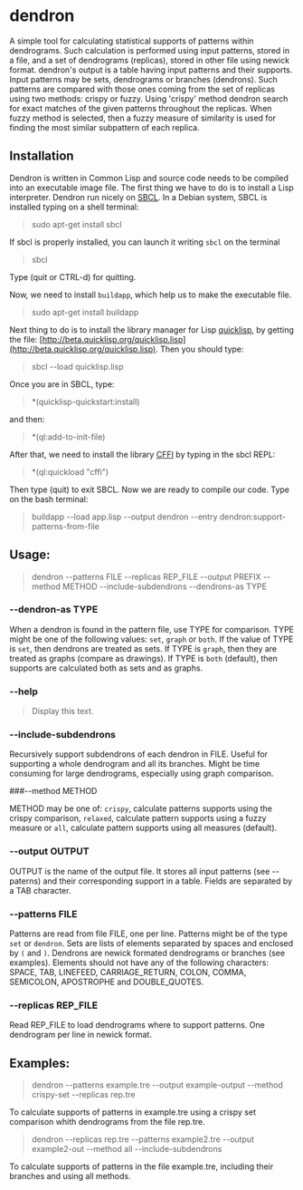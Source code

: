 # dendron
A simple tool for calculating statistical supports of patterns within dendrograms. Such calculation is performed using input patterns, stored in a file, and a set of dendrograms (replicas), stored in other file using newick format. dendron's output is a table having input patterns and their supports. Input patterns may be sets, dendrograms or branches (dendrons). Such patterns are compared with those ones coming from the set of replicas using two methods: crispy or fuzzy. Using 'crispy' method dendron search for exact matches of the given patterns throughout the replicas. When fuzzy method is selected, then a fuzzy measure of similarity is used for finding the most similar subpattern of each replica.

## Installation

Dendron is written in Common Lisp and source code needs to be compiled into an executable image file. The first thing we have to do is to install a Lisp interpreter. Dendron run nicely on [SBCL](http://www.sbcl.org). In a Debian system, SBCL is installed typing on a shell terminal:

> sudo apt-get install sbcl

If sbcl is properly installed, you can launch it writing `sbcl` on the terminal

> sbcl

Type (quit or CTRL-d) for quitting. 

Now, we need to install `buildapp`, which help us to make the executable file.

> sudo apt-get install buildapp

Next thing to do is to install the library manager for Lisp [quicklisp](http://www.beta.quicklisp.org), by getting the file:
[http://beta.quicklisp.org/quicklisp.lisp](http://beta.quicklisp.org/quicklisp.lisp). Then you should type:

> sbcl --load quicklisp.lisp

Once you are in SBCL, type:
> *(quicklisp-quickstart:install)

and then:

> *(ql:add-to-init-file)

After that, we need to install the library [CFFI](https://common-lisp.net/project/cffi/) by typing in the sbcl REPL:

> *(ql:quickload "cffi")

Then type (quit) to exit SBCL. Now we are ready to compile our code. Type on the bash terminal:

> buildapp --load app.lisp --output dendron --entry dendron:support-patterns-from-file


## Usage:      

> dendron --patterns FILE --replicas REP_FILE --output PREFIX --method METHOD --include-subdendrons --dendrons-as TYPE

###   --dendron-as TYPE 

When a dendron is found in the pattern file, use TYPE for comparison. TYPE might be one of the following values: `set`, `graph` or `both`. If the value of TYPE is `set`, then dendrons are treated as sets. If TYPE is `graph`, then they are treated as graphs (compare as drawings). If TYPE is `both` (default), then supports are calculated both as sets and as graphs.

###  --help
 
>   Display this text.

###   --include-subdendrons

Recursively support subdendrons of each dendron in FILE. Useful for supporting a whole dendrogram and all its branches. Might be time consuming for large dendrograms, especially using graph comparison.

###--method METHOD

METHOD may be one of: `crispy`, calculate patterns supports using the crispy comparison, `relaxed`, calculate pattern supports using a fuzzy measure or `all`, calculate pattern supports using all measures (default).

### --output OUTPUT

OUTPUT is the name of the output file. It stores all input patterns (see --paterns) and their corresponding support in a table. Fields are separated by a TAB character.

###   --patterns FILE
Patterns are read from file FILE, one per line. Patterns might be of the type `set` or `dendron`. Sets are lists of elements separated by spaces and enclosed by `(` and `)`. Dendrons are newick formated dendrograms or branches (see examples). Elements should not have any of the following characters: SPACE, TAB, LINEFEED, CARRIAGE_RETURN, COLON, COMMA, SEMICOLON, APOSTROPHE and DOUBLE_QUOTES.
                             
###   --replicas REP_FILE
Read REP_FILE to load dendrograms where to support patterns. One dendrogram per line in newick format. 

## Examples:   
> dendron --patterns example.tre --output example-output --method crispy-set --replicas rep.tre

To calculate supports of patterns in example.tre using a crispy set comparison whith dendrograms from the file rep.tre.

> dendron --replicas rep.tre --patterns example2.tre --output example2-out --method all --include-subdendrons

To calculate supports of patterns in the file example.tre, including their branches and using all methods.
